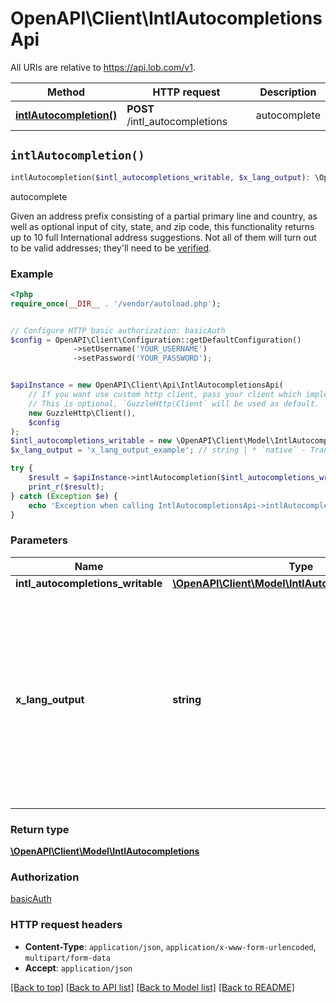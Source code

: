 # OpenAPI\Client\IntlAutocompletionsApi

All URIs are relative to https://api.lob.com/v1.

Method | HTTP request | Description
------------- | ------------- | -------------
[**intlAutocompletion()**](IntlAutocompletionsApi.md#intlAutocompletion) | **POST** /intl_autocompletions | autocomplete


## `intlAutocompletion()`

```php
intlAutocompletion($intl_autocompletions_writable, $x_lang_output): \OpenAPI\Client\Model\IntlAutocompletions
```

autocomplete

Given an address prefix consisting of a partial primary line and country, as well as optional input of city, state, and zip code, this functionality returns up to 10 full International address suggestions. Not all of them will turn out to be valid addresses; they'll need to be [verified](#operation/intl_verification).

### Example

```php
<?php
require_once(__DIR__ . '/vendor/autoload.php');


// Configure HTTP basic authorization: basicAuth
$config = OpenAPI\Client\Configuration::getDefaultConfiguration()
              ->setUsername('YOUR_USERNAME')
              ->setPassword('YOUR_PASSWORD');


$apiInstance = new OpenAPI\Client\Api\IntlAutocompletionsApi(
    // If you want use custom http client, pass your client which implements `GuzzleHttp\ClientInterface`.
    // This is optional, `GuzzleHttp\Client` will be used as default.
    new GuzzleHttp\Client(),
    $config
);
$intl_autocompletions_writable = new \OpenAPI\Client\Model\IntlAutocompletionsWritable(); // \OpenAPI\Client\Model\IntlAutocompletionsWritable
$x_lang_output = 'x_lang_output_example'; // string | * `native` - Translate response to the native language of the country in the request * `match` - match the response to the language in the request  Default response is in English.

try {
    $result = $apiInstance->intlAutocompletion($intl_autocompletions_writable, $x_lang_output);
    print_r($result);
} catch (Exception $e) {
    echo 'Exception when calling IntlAutocompletionsApi->intlAutocompletion: ', $e->getMessage(), PHP_EOL;
}
```

### Parameters

Name | Type | Description  | Notes
------------- | ------------- | ------------- | -------------
 **intl_autocompletions_writable** | [**\OpenAPI\Client\Model\IntlAutocompletionsWritable**](../Model/IntlAutocompletionsWritable.md)|  |
 **x_lang_output** | **string**| * &#x60;native&#x60; - Translate response to the native language of the country in the request * &#x60;match&#x60; - match the response to the language in the request  Default response is in English. | [optional]

### Return type

[**\OpenAPI\Client\Model\IntlAutocompletions**](../Model/IntlAutocompletions.md)

### Authorization

[basicAuth](../../README.md#basicAuth)

### HTTP request headers

- **Content-Type**: `application/json`, `application/x-www-form-urlencoded`, `multipart/form-data`
- **Accept**: `application/json`

[[Back to top]](#) [[Back to API list]](../../README.md#endpoints)
[[Back to Model list]](../../README.md#models)
[[Back to README]](../../README.md)
